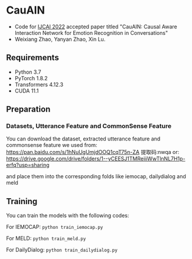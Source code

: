 # CauAIN

* Code for [IJCAI 2022](https://www.ijcai.org) accepted paper titled "CauAIN: Causal Aware Interaction Network for Emotion Recognition in Conversations"
* Weixiang Zhao, Yanyan Zhao, Xin Lu.

## Requirements
* Python 3.7
* PyTorch 1.8.2
* Transformers 4.12.3
* CUDA 11.1

## Preparation

### Datasets, Utterance Feature and CommonSense Feature
You can download the dataset, extracted utterance feature and commonsense feature we used from:
https://pan.baidu.com/s/1hNuUgUmjdOOQ1cqT75n-ZA  提取码:nwqa
or:
https://drive.google.com/drive/folders/1--yCEESJ1TMReiiiWwTlnNL7H1p-erfq?usp=sharing

and place them into the corresponding folds like iemocap, dailydialog and meld

## Training
You can train the models with the following codes:

For IEMOCAP: 
`python train_iemocap.py`

For MELD: 
`python train_meld.py`

For DailyDialog: 
`python train_dailydialog.py`
